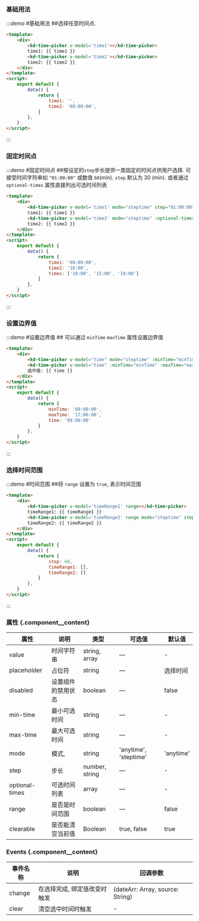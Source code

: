 ### 基础用法

:::demo #基础用法 ##选择任意时间点.

```html
<template>
    <div>
        <kd-time-picker v-model='time1'></kd-time-picker>
        time1: {{ time1 }}
        <kd-time-picker v-model='time2'></kd-time-picker>
        time2: {{ time2 }}
    </div>
</template>
<script>
    export default {
        data() {
            return {
                time1: '',
                time2: '08:00:00',
            }
        },
    }
</script>
```
:::


### 固定时间点

:::demo #固定时间点 ##按设定的`step`步长提供一类固定的时间点供用户选择. 可接受时间字符串如 `"01:00:00"` 或数值 `60`(min).  `step` 默认为 30 (min). 或者通过 `optional-times` 属性直接列出可选时间列表

```html
<template>
    <div>
        <kd-time-picker v-model='time1' mode="steptime" step="01:00:00"></kd-time-picker>
        time1: {{ time1 }}
        <kd-time-picker v-model='time2' mode="steptime" :optional-times="times" ></kd-time-picker>
        time2: {{ time2 }}
    </div>
</template>
<script>
    export default {
        data() {
            return {
                time1: '08:00:00',
                time2: '10:00',
                times: ['10:00', '15:00', '19:00']
            }
        },
    }
</script>
```
:::

### 设置边界值

:::demo #设置边界值 ## 可以通过 `minTime` `maxTime` 属性设置边界值

```html
<template>
    <div>
        <kd-time-picker v-model="time" mode="steptime" :minTime="minTime" :maxTime="maxTime"></kd-time-picker>
        <kd-time-picker v-model="time" :minTime="minTime" :maxTime="maxTime"></kd-time-picker>
        选中值: {{ time }}
    </div>
</template>
<script>
    export default {
        data() {
            return {
                minTime: '09:00:00',
                maxTime: '17:00:00',
                time: '09:00:00'
            }
        },
    }
</script>
```
:::
### 选择时间范围

:::demo #时间范围 ##将 `range` 设置为 `true`, 表示时间范围

```html
<template>
    <div>
        <kd-time-picker v-model='timeRange1' range></kd-time-picker>
        timeRange1: {{ timeRange1 }}
        <kd-time-picker v-model='timeRange2' range mode="steptime" step="60"></kd-time-picker>
        timeRange2: {{ timeRange2 }}
    </div>
</template>
<script>
    export default {
        data() {
            return {
                step: 60,
                timeRange1: [],
                timeRange2: []
            }
        },
    }
</script>
```
:::

### 属性 {.component__content}
| 属性      | 说明    | 类型      | 可选值       | 默认值   |
|--------- |-------- |---------- |-------------  |-------- |
| value    | 时间字符串   | string, array  |     —     |    -   |
| placeholder    | 占位符   | string |     —     |    选择时间   |
| disabled  | 设置组件的禁用状态   | boolean  |     —     |    false   |
| min-time  | 最小可选时间   | string  |     —     |    -   |
| max-time  | 最大可选时间   | string  |     —     |    -   |
| mode  |  模式,    | string  |     'anytime', 'steptime'     |    'anytime'   |
| step | 步长  | number, string  |     —     |    -   |
| optional-times | 可选时间列表  | array  |     —     |    -   |
| range | 是否是时间范围  | boolean  |     —     |    false   |
| clearable | 是否能清空当前值   | Boolean   | true, false | true |

### Events {.component__content}
| 事件名称      | 说明    | 回调参数 |
|---------- |-------- |---------- |
| change | 在选择完成, 绑定值改变时触发 | (dateArr: Array, source: String)
| clear | 清空选中时间时触发 | -